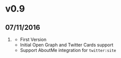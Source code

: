 # v0.9
## 07/11/2016

1. [](#new)
    * First Version
    * Initial Open Graph and Twitter Cards support
    * Support AboutMe integration for `twitter:site`
